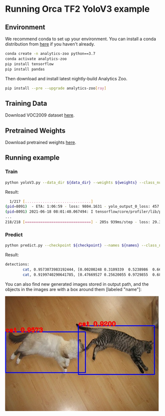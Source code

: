 # Running Orca TF2 YoloV3 example


## Environment

We recommend conda to set up your environment. You can install a conda distribution from [here](https://docs.conda.io/projects/conda/en/latest/user-guide/install/)
if you haven't already.

```bash
conda create -n analytics-zoo python==3.7
conda activate analytics-zoo
pip install tensorflow
pip install pandas
```

Then download and install latest nightly-build Analytics Zoo.

```bash
pip install --pre --upgrade analytics-zoo[ray]
```

## Training Data

Download VOC2009 dataset [here](http://host.robots.ox.ac.uk/pascal/VOC/voc2009/VOCtrainval_11-May-2009.tar).


## Pretrained Weights

Download pretrained weights [here](https://pjreddie.com/media/files/yolov3.weights).

## Running example

### Train

```bash
python yoloV3.py --data_dir ${data_dir} --weights ${weights} --class_num ${class_num} --names ${names}
```
Result:
```bash
  1/217 [..............................]
(pid=8091)  - ETA: 1:06:59 - loss: 9804.1631 - yolo_output_0_loss: 457.6100 - yolo_output_1_loss: 1600.1824 - yolo_output_2_loss: 7735.6562
(pid=8091) 2021-06-18 08:01:40.067494: I tensorflow/core/profiler/lib/profiler_session.cc:126] Profiler session initializing.
...
218/218 [==============================] - 205s 939ms/step - loss: 29.3999 - yolo_output_0_loss: 9.6335 - yolo_output_1_loss: 5.0190 - yolo_output_2_loss: 12.8991
```

### Predict

```bash
python predict.py --checkpoint ${checkpoint} --names ${names} --class_num ${class_num} --image ${image} --output ${output}
```
Result:
```bash
detections:
        cat, 0.9573073983192444, [0.00200248 0.3109339  0.5238986  0.66431004]
        cat, 0.9199740290641785, [0.47669527 0.25620055 0.9729855  0.68201375]
```
You can also find new generated images stored in output path, and the objects in the images are with a box around them [labeled "name"]:

![Pic1](./data/output.jpg) 
